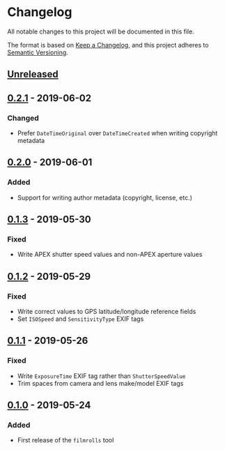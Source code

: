 # Changelog
All notable changes to this project will be documented in this file.

The format is based on [Keep a Changelog](https://keepachangelog.com/en/1.0.0/),
and this project adheres to [Semantic Versioning](https://semver.org/spec/v2.0.0.html).

## [Unreleased]

## [0.2.1] - 2019-06-02
### Changed
- Prefer `DateTimeOriginal` over `DateTimeCreated` when writing copyright metadata

## [0.2.0] - 2019-06-01
### Added
- Support for writing author metadata (copyright, license, etc.)

## [0.1.3] - 2019-05-30
### Fixed
- Write APEX shutter speed values and non-APEX aperture values

## [0.1.2] - 2019-05-29
### Fixed
- Write correct values to GPS latitude/longitude reference fields
- Set `ISOSpeed` and `SensitivityType` EXIF tags

## [0.1.1] - 2019-05-26
### Fixed
- Write `ExposureTime` EXIF tag rather than `ShutterSpeedValue`
- Trim spaces from camera and lens make/model EXIF tags

## [0.1.0] - 2019-05-24
### Added
- First release of the `filmrolls` tool

[Unreleased]: https://github.com/urdh/filmrolls/compare/v0.2.1...HEAD
[0.2.1]: https://github.com/urdh/filmrolls/compare/v0.2.0...v0.2.1
[0.2.0]: https://github.com/urdh/filmrolls/compare/v0.1.3...v0.2.0
[0.1.3]: https://github.com/urdh/filmrolls/compare/v0.1.2...v0.1.3
[0.1.2]: https://github.com/urdh/filmrolls/compare/v0.1.1...v0.1.2
[0.1.1]: https://github.com/urdh/filmrolls/compare/v0.1.0...v0.1.1
[0.1.0]: https://github.com/urdh/filmrolls/releases/tag/v0.1.0
